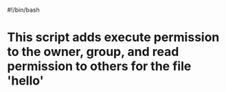 #!/bin/bash
# This script adds execute permission to the owner, group, and read permission to others for the file 'hello'

